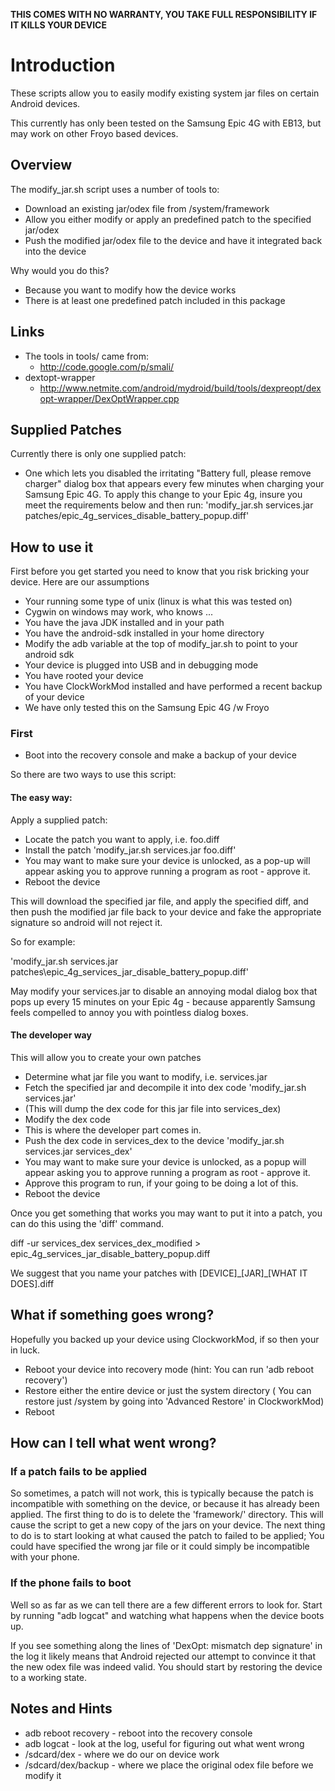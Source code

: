 
**THIS COMES WITH NO WARRANTY, YOU TAKE FULL RESPONSIBILITY IF IT KILLS YOUR DEVICE**

Introduction
============

These scripts allow you to easily modify existing system jar files on
certain Android devices.

This currently has only been tested on the Samsung Epic 4G with EB13, 
but may work on other Froyo based devices.

Overview
--------

The modify\_jar.sh script uses a number of tools to:

 * Download an existing jar/odex file from /system/framework
 * Allow you either modify or apply an predefined patch to the specified jar/odex
 * Push the modified jar/odex file to the device and have it integrated back into the device

Why would you do this?

 * Because you want to modify how the device works 
 * There is at least one predefined patch included in this package

Links
-----
 * The tools in tools/ came from:
   - http://code.google.com/p/smali/
 * dextopt-wrapper
   - http://www.netmite.com/android/mydroid/build/tools/dexpreopt/dexopt-wrapper/DexOptWrapper.cpp 

Supplied Patches
----------------

Currently there is only one supplied patch:
 - One which lets you disabled the irritating "Battery full, please remove charger" dialog box that appears every few minutes when charging your Samsung Epic 4G. To apply this change to your Epic 4g, insure you meet the requirements below and then run: 'modify\_jar.sh services.jar patches/epic_4g_services_disable_battery_popup.diff'


How to use it
-------------

First before you get started you need to know that you risk
bricking your device. Here are our assumptions

 - Your running some type of unix (linux is what this was tested on)
  - Cygwin on windows may work, who knows ...
 - You have the java JDK installed and in your path
 - You have the android-sdk installed in your home directory
  - Modify the adb variable at the top of modify\_jar.sh to point to your android sdk
 - Your device is plugged into USB and in debugging mode
 - You have rooted your device 
 - You have ClockWorkMod installed and have performed a recent backup of your device
 - We have only tested this on the Samsung Epic 4G /w Froyo

### First
 
 * Boot into the recovery console and make a backup of your device

So there are two ways to use this script:

#### The easy way:

Apply a supplied patch:

 * Locate the patch you want to apply, i.e. foo.diff
 * Install the patch 'modify\_jar.sh services.jar foo.diff'
 * You may want to make sure your device is unlocked, as a pop-up will appear asking you to approve running a program as root - approve it.
 * Reboot the device 

This will download the specified jar file, and apply the specified diff, and
then push the modified jar file back to your device and fake the appropriate
signature so android will not reject it.

So for example:

'modify\_jar.sh services.jar patches\epic\_4g\_services\_jar\_disable\_battery\_popup.diff'

May modify your services.jar to disable an annoying modal dialog box that pops up every 15 minutes
on your Epic 4g - because apparently Samsung feels compelled to annoy you with pointless dialog boxes.

#### The developer way

This will allow you to create your own patches
 
 * Determine what jar file you want to modify, i.e. services.jar
 * Fetch the specified jar and decompile it into dex code 'modify\_jar.sh services.jar'
  * (This will dump the dex code for this jar file into services_dex)
 * Modify the dex code 
  * This is where the developer part comes in.
 * Push the dex code in services\_dex to the device 'modify\_jar.sh services.jar services\_dex'
 * You may want to make sure your device is unlocked, as a popup will appear asking you to approve running a program as root - approve it.
  * Approve this program to run, if your going to be doing a lot of this.
 * Reboot the device
 
Once you get something that works you may want to put it into a patch, you can do this
using the 'diff' command.
 
diff -ur services\_dex services\_dex\_modified > epic\_4g\_services\_jar\_disable\_battery\_popup.diff

We suggest that you name your patches with [DEVICE]\_[JAR]\_[WHAT IT DOES].diff

What if something goes wrong?
-----------------------------

Hopefully you backed up your device using ClockworkMod, if so then your in luck.

 * Reboot your device into recovery mode (hint: You can run 'adb reboot recovery')
 * Restore either the entire device or just the system directory ( You can restore just /system by going into 'Advanced Restore' in ClockworkMod)
 * Reboot

How can I tell what went wrong?
-------------------------------

### If a patch fails to be applied

So sometimes, a patch will not work, this is typically because the patch is incompatible with something on the
device, or because it has already been applied. The first thing to do is to delete the 'framework/' directory.
This will cause the script to get a new copy of the jars on your device. The next thing to do is to start looking
at what caused the patch to failed to be applied; You could have specified the wrong jar file or it could simply
be incompatible with your phone.

### If the phone fails to boot

Well so as far as we can tell there are a few different errors to look for. 
Start by running "adb logcat" and watching what happens when the device boots up.

If you see something along the lines of 'DexOpt: mismatch dep signature' in the log it likely means that 
Android rejected our attempt to convince it that the new odex file was indeed valid. You should start by 
restoring the device to a working state.

Notes and Hints
---------------

 * adb reboot recovery - reboot into the recovery console
 * adb logcat - look at the log, useful for figuring out what went wrong
 * /sdcard/dex - where we do our on device work
 * /sdcard/dex/backup - where we place the original odex file before we modify it


